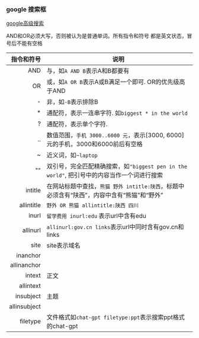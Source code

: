 
### google 搜索框

[google高级搜索](https://www.google.com/advanced_search)

AND和OR必须大写，否则被认为是普通单词。所有指令和符号 都是英文状态，冒号后不能有空格

指令和符号 | 说明 
----------:|------
 AND | 与，如`A AND B`表示A和B都要有
  OR | 或，如`A OR B`表示A或B满足一个即可. OR的优先级高于AND
  \- | 非，如`-B`表示排除B
  \* | 通配符，表示一连串字符. 如`biggest * in the world`
  \? | 通配符，表示单个字符. 
  .. | 数值范围，`手机 3000..6000 元`，表示[3000, 6000]元的手机，3000和6000前后有空格
  \~ | 近义词，如`~laptop`
  "" | 双引号，完全匹配精确搜索，如`"biggest pen in the world"`, 把引号中的内容当作一个词进行搜索
      intitle | 在网站标题中查找，`熊猫 野外 intitle:陕西`，标题中必须含有“陕西”，内容中含有“熊猫”和“野外”
   allintitle | `野外 OR 熊猫 allintitle:陕西 四川`
        inurl | `留学费用 inurl:edu` 表示url中含有edu 
     allinurl | `allinurl:gov.cn links`表示url中同时含有gov.cn和links
         site | site表示域名
     inanchor | 
  allinanchor |
       intext | 正文
    allintext |
    insubject | 主题
 allinsubject |
     filetype | 文件格式如`chat-gpt filetype:ppt`表示搜索ppt格式的chat-gpt
